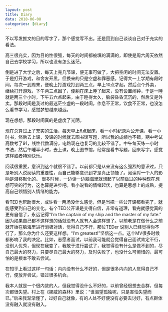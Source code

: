 ```yaml
---
layout: post
title: Diary
data: 2018-06-08
categories: [diary]
---
```




不以写发推文的目的写字了，那个感觉写不出。还是回到自己谈谈自己对于充实的看法。

高三很充实，因为目的性很强，每天的时间都被填的满满的，即使是周六周天依然自己去学校学习，所以也没有怎么迷茫。

倒是进了大学之后，每天上完几节课，便无事可做了，大把空闲的时间无法安置。于是打开游戏，和舍友开黑，但换来的只是空虚和罪恶感。记得大一上学期有段时间，每次一到周末，便晚上打游戏打到两三点，早上10点才起，然后点个外卖，继续打开游戏，下午两三点困了，便躺在床上睡了起来，没有设置闹钟，于是一睡就是两三个小时，下午五六点起来，由于睡得太久，脑袋昏昏沉沉的，然后又是外卖。那段时间是我过的最迷茫空虚的一段时间，作息不正常，饮食不正常，也没怎么看书学习，感觉梦想越来越远。

现在想想，那段时间真的是虚度了光阴。

现在总算过上了充实的生活，每天早上6点起床，看一小时纪录片公开课，看一小时书，然后去上课，没课的时候就去图书馆写题，所以我的成绩也不错，期中考试高数考了91，线性代数满分，电路现在也复习的比较不错了。中午每天练一小时书法，然后午睡半小时，去上课，晚上图书馆，经常是看书写题，回来写字。感觉这样或者特别快乐。

阅读很重要，意识到这个就很不错了。以前都只是从来没有这么强烈的意识过，只是听别人说阅读的重要性，而自己能够意识到才是真正领悟了。阅读对一个人的影响是潜移默化的。
很多时候，一边读一边脑海里就想起了以前做过的种种现在想想可笑的行为，这也算是进步吧。看小说看的情绪起伏，也算是思想上的成熟，提高自己领悟别人情绪的能力。

看TED也帮助很大，或许看一两场没什么感觉，但是当把一些公开课都看完了，就能感受到自己的变化。有个TED公开课是变得自信，非常有道理，看完就感觉真的更有自信了，永远记得“I’m the captain of my ship and the master of my fate.” 因为如果自己都不这样想的话就没有人就有人会这样想了。以前老是在做什么之前就开始在脑海里进行消极对话，觉得自己不行，那位TEDer 说别人已经觉得你不行了，那么你为什么还要这样想。“I’m greatest!”坚信这一点。这个MV很多时候都影响了我的决定。比如，志愿者面试，以前我可能就会觉得自己面试肯定不行，没别人优秀，但现在我变了，我敢于进行尝试了，我觉得没有什么是做不到的，尽自己最大的努力，只要尽自己最大的努力，及时失败了，也没什么可惋惜的，最可怕的是根本不敢去尝试。

在知乎上看过这样一句话：内向没有什么不好的，但是很多内向的人觉得自己不行，便放弃尝试，错过很多机会。

我本人就是一个很内敛的人，但我觉得没什么不好的，以前曾经很想去合群，但每次都很失望。村上在《挪威的森林》里说：“谁渴望孤独呢，只是害怕失望而已。”后来我渐渐懂了，过好自己就像，有的人处不好便没有必要去讨好，有点群体没有融入就没有融入。
